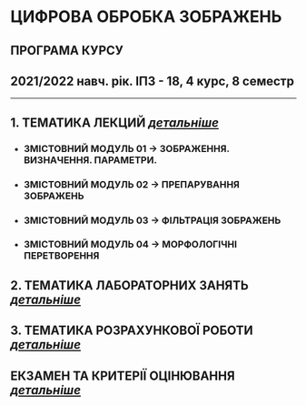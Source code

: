 # **ЦИФРОВА ОБРОБКА ЗОБРАЖЕНЬ**
## ПРОГРАМА КУРСУ
## 2021/2022 навч. рік. ІПЗ - 18, 4 курс, 8 семестр
___
##  1. **ТЕМАТИКА ЛЕКЦИЙ** [***детальніше***](/_LEC_/Lec_Common.md)
* ### ЗМІСТОВНИЙ МОДУЛЬ 01 -> ЗОБРАЖЕННЯ. ВИЗНАЧЕННЯ. ПАРАМЕТРИ.
* ### ЗМІСТОВНИЙ МОДУЛЬ 02 -> ПРЕПАРУВАННЯ ЗОБРАЖЕНЬ
* ### ЗМІСТОВНИЙ МОДУЛЬ 03 -> ФІЛЬТРАЦІЯ ЗОБРАЖЕНЬ  
* ### ЗМІСТОВНИЙ МОДУЛЬ 04 -> МОРФОЛОГІЧНІ ПЕРЕТВОРЕННЯ

##  2. **ТЕМАТИКА ЛАБОРАТОРНИХ ЗАНЯТЬ** [***детальніше***](/_LAB_/Lab_Works_Common.md)
##  3. **ТЕМАТИКА РОЗРАХУНКОВОЇ РОБОТИ** [***детальніше***](/Individ_Settlement_Work/Tasks.md)

## ЕКЗАМЕН ТА КРИТЕРІЇ ОЦІНЮВАННЯ [***детальніше***](/_EXAM_/Exam_Common.md)
